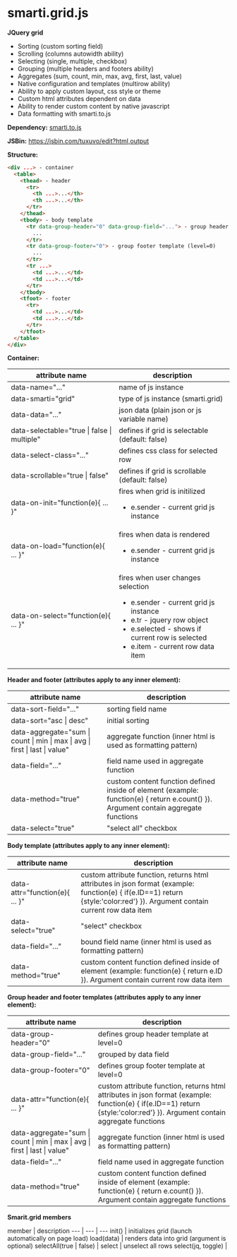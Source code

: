 # smarti.grid.js

<b>JQuery grid</b>

* Sorting (custom sorting field)
* Scrolling (columns autowidth ability)
* Selecting (single, multiple, checkbox)
* Grouping (multiple headers and footers ability)
* Aggregates (sum, count, min, max, avg, first, last, value)
* Native configuration and templates (multirow ability)
* Ability to apply custom layout, css style or theme
* Custom html attributes dependent on data
* Ability to render custom content by native javascript
* Data formatting with smarti.to.js

<b>Dependency:</b> <a href="https://github.com/onitecsoft/smarti.to.js">smarti.to.js</a>

<b>JSBin:</b> <a href="https://jsbin.com/tuxuvo/edit?html,output">https://jsbin.com/tuxuvo/edit?html,output</a>

<b>Structure:</b>
```html
<div ...> - container
  <table>
    <thead> - header
      <tr>
        <th ...>...</th>
        <th ...>...</th>
      </tr>
    </thead>
    <tbody> - body template
      <tr data-group-header="0" data-group-field="..."> - group header template (level=0)
        ...
      </tr>
      <tr data-group-footer="0"> - group footer template (level=0)
        ...
      </tr>
      <tr ...>
        <td ...>...</td>
        <td ...>...</td>
      </tr>
    </tbody>
    <tfoot> - footer
      <tr>
        <td ...>...</td>
        <td ...>...</td>
      </tr>
    </tfoot>
  </table>
</div>
```
<b>Container:</b>

attribute name | description
--- | ---
data-name="..." | name of js instance
data-smarti="grid" | type of js instance (smarti.grid)
data-data="..." | json data (plain json or js variable name)
data-selectable="true \| false \| multiple" | defines if grid is selectable (default: false)
data-select-class="..." | defines css class for selected row
data-scrollable="true \| false" | defines if grid is scrollable (default: false)
data-on-init="function(e){ ... }" | fires when grid is initilized<ul><li>e.sender - current grid js instance</li></ul>
data-on-load="function(e){ ... }" | fires when data is rendered<ul><li>e.sender - current grid js instance</li></ul>
data-on-select="function(e){ ... }" | fires when user changes selection<ul><li>e.sender - current grid js instance</li><li>e.tr - jquery row object</li><li>e.selected - shows if current row is selected</li><li>e.item - current row data item</li></ul>

<b>Header and footer (attributes apply to any inner element):</b>

attribute name | description
--- | ---
data-sort-field="..." | sorting field name
data-sort="asc \| desc" | initial sorting
data-aggregate="sum \| count \| min \| max \| avg \| first \| last \| value" | aggregate function (inner html is used as formatting pattern)
data-field="..." | field name used in aggregate function
data-method="true" | custom content function defined inside of element (example: function(e) { return e.count() }). Argument contain aggregate functions
data-select="true" | "select all" checkbox

<b>Body template (attributes apply to any inner element):</b>

| attribute name                   | description
| -------------------------------- | -----------------------------------------
| data-attr="function(e){ ... }"   | custom attribute function, returns html attributes in json format (example: function(e) { if(e.ID==1) return {style:'color:red'} }). Argument contain current row data item
| data-select="true"               | "select" checkbox
| data-field="..."                 | bound field name (inner html is used as formatting pattern)
| data-method="true"               | custom content function defined inside of element (example: function(e) { return e.ID }). Argument contain current row data item

<b>Group header and footer templates (attributes apply to any inner element):</b>

attribute name | description
--- | ---
data-group-header="0" | defines group header template at level=0
data-group-field="..." | grouped by data field
data-group-footer="0" | defines group footer template at level=0
data-attr="function(e){ ... }" | custom attribute function, returns html attributes in json format (example: function(e) { if(e.ID==1) return {style:'color:red'} }). Argument contain aggregate functions
data-aggregate="sum \| count \| min \| max \| avg \| first \| last \| value" | aggregate function (inner html is used as formatting pattern)
data-field="..." | field name used in aggregate function
data-method="true" | custom content function defined inside of element (example: function(e) { return e.count() }). Argument contain aggregate functions

<b>Smarit.grid members</b>

member | description
--- | --- | ---
init() | initializes grid (launch automatically on page load)
load(data) | renders data into grid (argument is optional)
selectAll(true \| false) | select \| unselect all rows
select(jq, toggle) |
